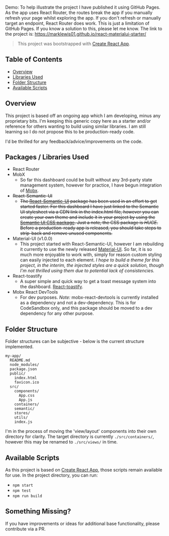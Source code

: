 Demo: To help illustrate the project I have published it using GitHub Pages. As the app uses React Router, the routes break the app if you manually refresh your page whilst exploring the app. If you don't refresh or manually target an endpoint, React Router does work. This is just a limitation of GitHub Pages. If you know a solution to this, please let me know. The link to the project is: https://marklewis01.github.io/react-materialui-starter/

> This project was bootstrapped with [Create React App](https://github.com/facebookincubator/create-react-app).

## Table of Contents

- [Overview](#overview)
- [Libraries Used](#libraries-used)
- [Folder Structure](#folder-structure)
- [Available Scripts](#available-scripts)

## Overview

This project is based off an ongoing app which I am developing, minus any proprietary bits. I'm keeping this generic copy here as a starter and/or reference for others wanting to build using similar libraries. I am still learning so I do not propose this to be production-ready code.

I'd be thrilled for any feedback/advice/improvements on the code.

## Packages / Libraries Used

- React Router
- MobX
  - So far this dashboard could be built without any 3rd-party state management system, however for practice, I have begun integration of [Mobx](https://mobx.js.org/).
- ~~React-Semantic-UI~~
  - ~~The [React-Semantic-UI](http://react.semantic-ui.com) package has been used in an effort to get started faster. For this dashboard I have just linked to the Semantic UI stylesheet via a CDN link in the index.html file, however you can create your own theme and include it in your project by using the [Semantic UI CSS package](https://react.semantic-ui.com/usage#semantic-ui-css-package). Just a note, the CSS package is _HUGE_. Before a production-ready app is released, you should take steps to strip-back and remove unused components.~~
- Material-UI (v1.0.0)
  - This project started with React-Semantic-UI, however I am rebuilding it currently to use the newly released [Material-UI](https://material-ui.com). So far, it is so much more enjoyable to work with, simply for reason custom styling can easily injected to each element. _I hope to build a theme for this project, in the interim, the injected styles are a quick solution, though I'm not thrilled using them due to potential lack of consistencies._
- React-toastify
  - A super simple and quick way to get a toast message system into the dashboard. [React-toastify](https://fkhadra.github.io/react-toastify/).
- Mobx React DevTools
  - For dev purposes. _Note:_ mobx-react-devtools is currently installed as a dependency and not a dev-dependency. This is for CodeSandbox only, and this package should be moved to a dev dependency for any other purpose.

## Folder Structure

Folder structures can be subjective - below is the current structure implemented.

```
my-app/
  README.md
  node_modules/
  package.json
  public/
    index.html
    favicon.ico
  src/
    components/
      App.css
      App.js
    containers/
    semantic/
    stores/
    utils/
    index.js
```

I'm in the process of moving the 'view/layout' components into their own directory for clarity. The target directory is currently `./src/containers/`, however this may be renamed to `./src/views/` in time.

## Available Scripts

As this project is based on [Create React App](https://github.com/facebookincubator/create-react-app), those scripts remain available for use. In the project directory, you can run:

- `npm start`
- `npm test`
- `npm run build`

## Something Missing?

If you have improvements or ideas for additional base functionality, please contribute via a PR.
